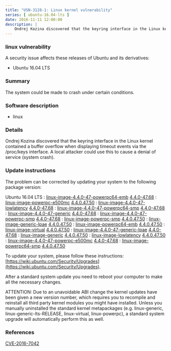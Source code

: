 ```yaml
---
title: "USN-3128-1: Linux kernel vulnerability"
series: [ ubuntu-16.04-lts ]
date: 2016-11-11 12:00:00
description: |
    Ondrej Kozina discovered that the keyring interface in the Linux kernel contained a buffer overflow when displaying timeout events via the /proc/keys interface. A local attacker could use this to cause a denial of service (system crash). 
--- 
```

 
### linux vulnerability

A security issue affects these releases of Ubuntu and its derivatives:

* Ubuntu 16.04 LTS

### Summary

The system could be made to crash under certain conditions. 

### Software description

* linux 

### Details

Ondrej Kozina discovered that the keyring interface in the Linux kernel contained a buffer overflow when displaying timeout events via the /proc/keys interface. A local attacker could use this to cause a denial of service (system crash). 

### Update instructions

The problem can be corrected by updating your system to the following package version:

Ubuntu 16.04 LTS
 : [linux-image-4.4.0-47-powerpc64-emb](https://launchpad.net/ubuntu/+source/linux) <span> [4.4.0-47.68](https://launchpad.net/ubuntu/+source/linux/4.4.0-47.68) </span> 
 : [linux-image-powerpc-e500mc](https://launchpad.net/ubuntu/+source/linux) <span> [4.4.0.47.50](https://launchpad.net/ubuntu/+source/linux/4.4.0-47.68) </span> 
 : [linux-image-4.4.0-47-lowlatency](https://launchpad.net/ubuntu/+source/linux) <span> [4.4.0-47.68](https://launchpad.net/ubuntu/+source/linux/4.4.0-47.68) </span> 
 : [linux-image-4.4.0-47-powerpc64-smp](https://launchpad.net/ubuntu/+source/linux) <span> [4.4.0-47.68](https://launchpad.net/ubuntu/+source/linux/4.4.0-47.68) </span> 
 : [linux-image-4.4.0-47-generic](https://launchpad.net/ubuntu/+source/linux) <span> [4.4.0-47.68](https://launchpad.net/ubuntu/+source/linux/4.4.0-47.68) </span> 
 : [linux-image-4.4.0-47-powerpc-smp](https://launchpad.net/ubuntu/+source/linux) <span> [4.4.0-47.68](https://launchpad.net/ubuntu/+source/linux/4.4.0-47.68) </span> 
 : [linux-image-powerpc-smp](https://launchpad.net/ubuntu/+source/linux) <span> [4.4.0.47.50](https://launchpad.net/ubuntu/+source/linux/4.4.0-47.68) </span> 
 : [linux-image-generic-lpae](https://launchpad.net/ubuntu/+source/linux) <span> [4.4.0.47.50](https://launchpad.net/ubuntu/+source/linux/4.4.0-47.68) </span> 
 : [linux-image-powerpc64-emb](https://launchpad.net/ubuntu/+source/linux) <span> [4.4.0.47.50](https://launchpad.net/ubuntu/+source/linux/4.4.0-47.68) </span> 
 : [linux-image-virtual](https://launchpad.net/ubuntu/+source/linux) <span> [4.4.0.47.50](https://launchpad.net/ubuntu/+source/linux/4.4.0-47.68) </span> 
 : [linux-image-4.4.0-47-generic-lpae](https://launchpad.net/ubuntu/+source/linux) <span> [4.4.0-47.68](https://launchpad.net/ubuntu/+source/linux/4.4.0-47.68) </span> 
 : [linux-image-generic](https://launchpad.net/ubuntu/+source/linux) <span> [4.4.0.47.50](https://launchpad.net/ubuntu/+source/linux/4.4.0-47.68) </span> 
 : [linux-image-lowlatency](https://launchpad.net/ubuntu/+source/linux) <span> [4.4.0.47.50](https://launchpad.net/ubuntu/+source/linux/4.4.0-47.68) </span> 
 : [linux-image-4.4.0-47-powerpc-e500mc](https://launchpad.net/ubuntu/+source/linux) <span> [4.4.0-47.68](https://launchpad.net/ubuntu/+source/linux/4.4.0-47.68) </span> 
 : [linux-image-powerpc64-smp](https://launchpad.net/ubuntu/+source/linux) <span> [4.4.0.47.50](https://launchpad.net/ubuntu/+source/linux/4.4.0-47.68) </span> 

To update your system, please follow these instructions: [https://wiki.ubuntu.com/Security/Upgrades](https://wiki.ubuntu.com/Security/Upgrades).

After a standard system update you need to reboot your computer to make all the necessary changes.

ATTENTION: Due to an unavoidable ABI change the kernel updates have been given a new version number, which requires you to recompile and reinstall all third party kernel modules you might have installed. Unless you manually uninstalled the standard kernel metapackages (e.g. linux-generic, linux-generic-lts-RELEASE, linux-virtual, linux-powerpc), a standard system upgrade will automatically perform this as well. 

### References

 [CVE-2016-7042](http://people.ubuntu.com/~ubuntu-security/cve/CVE-2016-7042)
 

